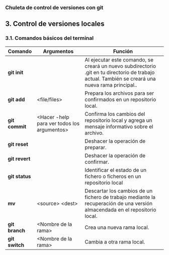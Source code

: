 ### Chuleta de control de versiones con git

## 3. Control de versiones locales

### 3.1. Comandos básicos del terminal

Comando         | Argumentos                                     | Función 
----------------|------------------------------------------------|-----------------------------
**git init**    |                                                | Al ejecutar este comando, se creará un nuevo subdirectorio .git en tu directorio de trabajo actual. También se creará una nueva rama principal..
**git add**     | &lt;file/files>                                | Prepara los archivos para ser confirmados en un repositorio local.
**git commit**  | &lt;Hacer -help para ver todos los argumentos> | Confirma los cambios del repositorio local y agrega un mensaje informativo sobre el archivo.
**git reset**   |                                                | Deshacer la operación de preparar.
**git revert**  |                                                | Deshacer la operación de confirmar.
**git status**  | 			                             | Identificar el estado de un fichero o ficheros en un repositorio local
**mv**          | &lt;source> &lt;dest>                          | Descartar los cambios de un fichero de trabajo mediante la recuperación de una versión almacendada en el repositorio local.
**git branch**  | &lt;Nombre de la rama>                         | Crea una nueva rama local.
**git switch**  | &lt;Nombre de la rama>                         | Cambia a otra rama local.
